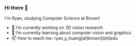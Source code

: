 ### Hi there 👋
I'm Ryan, studying Computer Science at Brown!

- 🔭 I’m currently working on 3D vision research
- 🌱 I’m currently learning about computer vision and graphics
- 📫 How to reach me: ryan_y_huang[at]brown[dot]edu

<!--
**huangr0867/huangr0867** is a ✨ _special_ ✨ repository because its `README.md` (this file) appears on your GitHub profile.

Here are some ideas to get you started:

- 🔭 I’m currently working on ...
- 🌱 I’m currently learning ...
- 👯 I’m looking to collaborate on ...
- 🤔 I’m looking for help with ...
- 💬 Ask me about ...
- 📫 How to reach me: ...
- 😄 Pronouns: ...
- ⚡ Fun fact: ...
-->
